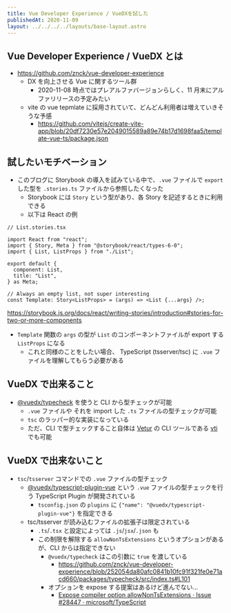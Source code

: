 ```yaml
---
title: Vue Developer Experience / VueDXを試した
publishedAt: 2020-11-09
layout: ../../../../layouts/base-layout.astro
---
```


## Vue Developer Experience / VueDX とは

- https://github.com/znck/vue-developer-experience
  - DX を向上させる Vue に関するツール群
    - 2020-11-08 時点ではプレアルファバージョンらしく、11 月末にアルファリリースの予定みたい
  - vite の vue tepmlate に採用されていて、どんどん利用者は増えていきそうな予感
    - https://github.com/vitejs/create-vite-app/blob/20df7230e57e2049015589a89e74b17d1698faa5/template-vue-ts/package.json

## 試したいモチベーション

- このブログに Storybook の導入を試みている中で、`.vue` ファイルで `export` した型を `.stories.ts` ファイルから参照したくなった
  - Storybook には `Story` という型があり、各 Story を記述するときに利用できる
  - 以下は React の例

```tsx
// List.stories.tsx

import React from "react";
import { Story, Meta } from "@storybook/react/types-6-0";
import { List, ListProps } from "./List";

export default {
  component: List,
  title: "List",
} as Meta;

// Always an empty list, not super interesting
const Template: Story<ListProps> = (args) => <List {...args} />;
```

https://storybook.js.org/docs/react/writing-stories/introduction#stories-for-two-or-more-components

- `Template` 関数の `args` の型が `List` のコンポーネントファイルが export する `ListProps` になる
  - これと同様のことをしたい場合、 TypeScript (tsserver/tsc) に `.vue` ファイルを理解してもらう必要がある

## VueDX で出来ること

- [@vuedx/typecheck](https://github.com/znck/vue-developer-experience/tree/master/packages/typecheck) を使うと CLI から型チェックが可能
  - `.vue` ファイルや それを import した `.ts` ファイルの型チェックが可能
  - `tsc` のラッパー的な実装になっている
  - ただ、CLI で型チェックすること自体は [Vetur](https://github.com/vuejs/vetur) の CLI ツールである [vti](https://github.com/vuejs/vetur/tree/master/vti) でも可能

## VueDX で出来ないこと

- `tsc`/`tsserver` コマンドでの `.vue` ファイルの型チェック
  - [@vuedx/typescript-plugin-vue](https://github.com/znck/vue-developer-experience/tree/master/packages/typescript-plugin-vue) という `.vue` ファイルの型チェックを行う TypeScript Plugin が開発されている
    - `tsconfig.json` の `plugins` に `{"name": "@vuedx/typescript-plugin-vue"}` を指定できる
  - tsc/tsserver が読み込むファイルの拡張子は限定されている
    - `.ts`/`.tsx` と設定によっては `.js`/`jsx`/`.json` も
    - この制限を解除する `allowNonTsExtensions` というオプションがあるが、CLI からは指定できない
      - `@vuedx/typecheck` はこの引数に `true` を渡している
        - https://github.com/znck/vue-developer-experience/blob/252054da80afc0841b10fc91f321fe0e71acd660/packages/typecheck/src/index.ts#L101
      - オプションを expose する提案はあるけど進んでない...
        - [Expose compiler option allowNonTsExtensions · Issue #28447 · microsoft/TypeScript](https://github.com/microsoft/TypeScript/issues/28447)
